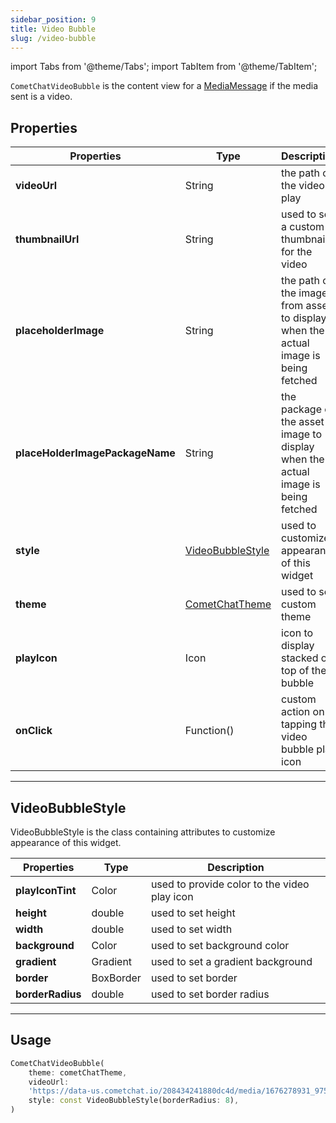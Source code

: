 ```yaml
---
sidebar_position: 9
title: Video Bubble
slug: /video-bubble
---
```


import Tabs from '@theme/Tabs';
import TabItem from '@theme/TabItem';

`CometChatVideoBubble` is the content view for a [MediaMessage](/sdk/flutter/send-message#media-message) if the media sent is a video.

## Properties

| Properties | Type | Description | 
| ---- | ---- | ---- | 
| **videoUrl** | String | the path of the video to play | 
| **thumbnailUrl** | String | used to set a custom thumbnail for the video | 
| **placeholderImage** | String | the path of the image from assets to display when the actual image is being fetched | 
| **placeHolderImagePackageName** | String | the package of the asset image to display when the actual image is being fetched | 
| **style** | [VideoBubbleStyle](/ui-kit/flutter/video-bubble#videobubblestyle) | used to customize appearance of this widget | 
| **theme** | [CometChatTheme](/ui-kit/flutter/theme) | used to set custom theme | 
| **playIcon** | Icon | icon to display stacked on top of the bubble | 
| **onClick** | Function() | custom action on tapping the video bubble play icon | 

---

## VideoBubbleStyle

VideoBubbleStyle is the class containing attributes to customize appearance of this widget.

| Properties | Type | Description | 
| ---- | ---- | ---- | 
| **playIconTint** | Color | used to provide color to the video play icon | 
| **height** | double | used to set height | 
| **width** | double | used to set width | 
| **background** | Color | used to set background color | 
| **gradient** | Gradient | used to set a gradient background | 
| **border** | BoxBorder | used to set border | 
| **borderRadius** | double | used to set border radius | 

---

## Usage

<Tabs>

<TabItem value="Dart" label="Dart">

```dart
CometChatVideoBubble(
    theme: cometChatTheme,
    videoUrl:
    'https://data-us.cometchat.io/208434241880dc4d/media/1676278931_975451502_6f3b8b7e82f806de85fe924361e2087d.mp4',
    style: const VideoBubbleStyle(borderRadius: 8),
)
```

</TabItem>

</Tabs>

